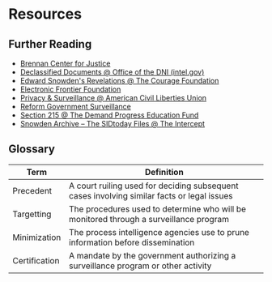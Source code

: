# Resources

## Further Reading
- [Brennan Center for Justice](https://www.brennancenter.org/)
- [Declassified Documents @ Office of the DNI (intel.gov)](https://www.intel.gov/intel-vault)
- [Edward Snowden's Revelations @ The Courage Foundation](https://edwardsnowden.com/revelations/)
- [Electronic Frontier Foundation](https://www.eff.org/)
- [Privacy & Surveillance @ American Civil Liberties Union](https://www.aclu.org/issues/national-security/privacy-and-surveillance)
- [Reform Government Surveillance](https://www.reformgovernmentsurveillance.com/)
- [Section 215 @ The Demand Progress Education Fund](https://www.section215.org/)
- [Snowden Archive – The SIDtoday Files @ The Intercept](https://theintercept.com/snowden-sidtoday/)

## Glossary
| Term | Definition |
| ----------- | ----------- |
| Precedent | A court ruiling used for deciding subsequent cases involving similar facts or legal issues |
| Targetting | The procedures used to determine who will be monitored through a surveillance program |
| Minimization | The process intelligence agencies use to prune information before dissemination |
| Certification | A mandate by the government authorizing a surveillance program or other activity |